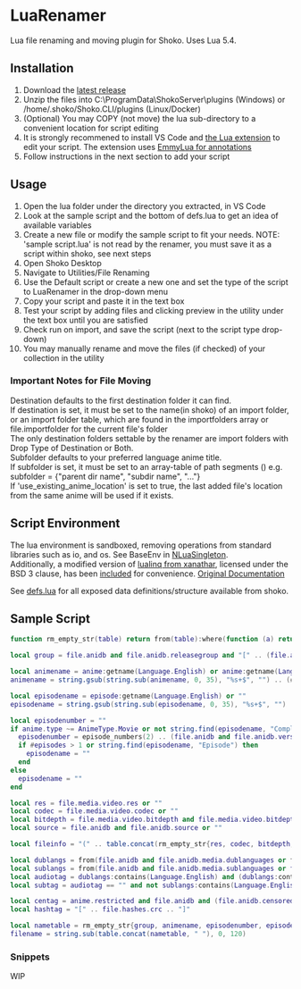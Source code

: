 # LuaRenamer
Lua file renaming and moving plugin for Shoko. Uses Lua 5.4.

## Installation
1. Download the [latest release](https://github.com/Mik1ll/LuaRenamer/releases/latest)
2. Unzip the files into C:\ProgramData\ShokoServer\plugins (Windows) or /home/.shoko/Shoko.CLI/plugins (Linux/Docker)
3. (Optional) You may COPY (not move) the lua sub-directory to a convenient location for script editing
4. It is strongly recommened to install VS Code and [the Lua extension](https://marketplace.visualstudio.com/items?itemName=sumneko.lua) to edit your script. The
   extension uses [EmmyLua for annotations](https://github.com/sumneko/lua-language-server/wiki/EmmyLua-Annotations)
5. Follow instructions in the next section to add your script

## Usage
1. Open the lua folder under the directory you extracted, in VS Code
2. Look at the sample script and the bottom of defs.lua to get an idea of available variables
3. Create a new file or modify the sample script to fit your needs. NOTE: 'sample script.lua' is not read by the renamer, you must save it as a script within shoko, see next steps
4. Open Shoko Desktop
5. Navigate to Utilities/File Renaming
6. Use the Default script or create a new one and set the type of the script to LuaRenamer in the drop-down menu
7. Copy your script and paste it in the text box
8. Test your script by adding files and clicking preview in the utility under the text box until you are satisfied
9. Check run on import, and save the script (next to the script type drop-down)
10. You may manually rename and move the files (if checked) of your collection in the utility

### Important Notes for File Moving
Destination defaults to the first destination folder it can find.  
If destination is set, it must be set to the name(in shoko) of an import folder, or an import folder table, which are found in the importfolders array or file.importfolder for the current file's folder  
The only destination folders settable by the renamer are import folders with Drop Type of Destination or Both.  
Subfolder defaults to your preferred language anime title.  
If subfolder is set, it must be set to an array-table of path segments () e.g. subfolder = {"parent dir name", "subdir name", "..."}  
If 'use_existing_anime_location' is set to true, the last added file's location from the same anime will be used if it exists.  

## Script Environment
The lua environment is sandboxed, removing operations from standard libraries such as io, and os. See BaseEnv in [NLuaSingleton](./LuaRenamer/NLuaSingleton.cs).  
Additionally, a modified version of [lualinq from xanathar](https://github.com/xanathar/lualinq), licensed under the BSD 3 clause, has
been [included](./LuaRenamer/lua/lualinq.lua) for convenience. [Original Documentation](./LuaRenamer/lua/LuaLinq.pdf)

See [defs.lua](./LuaRenamer/lua/defs.lua) for all exposed data definitions/structure available from shoko.

## Sample Script
```lua
function rm_empty_str(table) return from(table):where(function (a) return a ~= "" end):toArray() end

local group = file.anidb and file.anidb.releasegroup and "[" .. (file.anidb.releasegroup.shortname or file.anidb.releasegroup.name) .. "]" or ""

local animename = anime:getname(Language.English) or anime:getname(Language.Romaji) or anime.preferredname
animename = string.gsub(string.sub(animename, 0, 35), "%s+$", "") .. (#animename > 35 and "..." or "")

local episodename = episode:getname(Language.English) or ""
episodename = string.gsub(string.sub(episodename, 0, 35), "%s+$", "") .. (#episodename > 35 and "..." or "")

local episodenumber = ""
if anime.type ~= AnimeType.Movie or not string.find(episodename, "Complete Movie") then
  episodenumber = episode_numbers(2) .. (file.anidb and file.anidb.version > 1 and "v" .. file.anidb.version or "")
  if #episodes > 1 or string.find(episodename, "Episode") then
    episodename = ""
  end
else
  episodename = ""
end

local res = file.media.video.res or ""
local codec = file.media.video.codec or ""
local bitdepth = file.media.video.bitdepth and file.media.video.bitdepth ~= 8 and file.media.video.bitdepth .. "bit" or ""
local source = file.anidb and file.anidb.source or ""

local fileinfo = "(" .. table.concat(rm_empty_str{res, codec, bitdepth, source}, " ") .. ")"

local dublangs = from(file.anidb and file.anidb.media.dublanguages or from(file.media.audio):select("language"))
local sublangs = from(file.anidb and file.anidb.media.sublanguages or file.media.sublanguages)
local audiotag = dublangs:contains(Language.English) and (dublangs:contains(Language.Japanese) and "[DUAL-AUDIO]" or "[DUB]") or ""
local subtag = audiotag == "" and not sublangs:contains(Language.English) and "[RAW]" or ""

local centag = anime.restricted and file.anidb and (file.anidb.censored and "[CEN]" or "[UNCEN]") or ""
local hashtag = "[" .. file.hashes.crc .. "]"

local nametable = rm_empty_str{group, animename, episodenumber, episodename, fileinfo, audiotag, subtag, centag, hashtag}
filename = string.sub(table.concat(nametable, " "), 0, 120)
```

### Snippets
WIP
